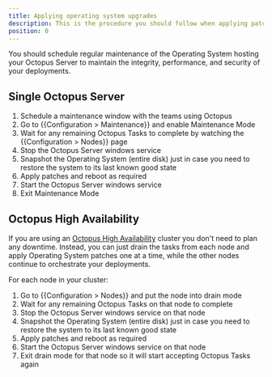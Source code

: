 ```yaml
---
title: Applying operating system upgrades
description: This is the procedure you should follow when applying patches to the Operating System where Octopus Server is hosted.
position: 0
---
```


You should schedule regular maintenance of the Operating System hosting your Octopus Server to maintain the integrity, performance, and security of your deployments.

## Single Octopus Server

1. Schedule a maintenance window with the teams using Octopus
1. Go to {{Configuration > Maintenance}} and enable Maintenance Mode
1. Wait for any remaining Octopus Tasks to complete by watching the {{Configuration > Nodes}} page
1. Stop the Octopus Server windows service
1. Snapshot the Operating System (entire disk) just in case you need to restore the system to its last known good state
1. Apply patches and reboot as required
1. Start the Octopus Server windows service
1. Exit Maintenance Mode

## Octopus High Availability

If you are using an [Octopus High Availability](/docs/administration/high-availability/index.md) cluster you don't need to plan any downtime. Instead, you can just drain the tasks from each node and apply Operating System patches one at a time, while the other nodes continue to orchestrate your deployments.

For each node in your cluster:

1. Go to {{Configuration > Nodes}} and put the node into drain mode
1. Wait for any remaining Octopus Tasks on that node to complete
1. Stop the Octopus Server windows service on that node
1. Snapshot the Operating System (entire disk) just in case you need to restore the system to its last known good state
1. Apply patches and reboot as required
1. Start the Octopus Server windows service on that node
1. Exit drain mode for that node so it will start accepting Octopus Tasks again